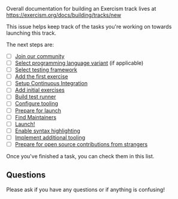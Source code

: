Overall documentation for building an Exercism track lives at https://exercism.org/docs/building/tracks/new

This issue helps keep track of the tasks you're working on towards launching this track.

The next steps are:

- [ ] [Join our community](https://exercism.org/docs/building/tracks/new/join-our-community)
- [ ] [Select programming language variant](https://exercism.org/docs/building/tracks/new/select-programming-language-variant) (if applicable)
- [ ] [Select testing framework](https://exercism.org/docs/building/tracks/new/select-testing-framework)
- [ ] [Add the first exercise](https://exercism.org/docs/building/tracks/new/add-first-exercise)
- [ ] [Setup Continuous Integration](https://exercism.org/docs/building/tracks/new/setup-continuous-integration)
- [ ] [Add initial exercises](https://exercism.org/docs/building/tracks/new/add-initial-exercises)
- [ ] [Build test runner](https://exercism.org/docs/building/tracks/new/build-test-runner)
- [ ] [Configure tooling](https://exercism.org/docs/building/tracks/new/configure-tooling)
- [ ] [Prepare for launch](https://exercism.org/docs/building/tracks/new/prepare-for-launch)
- [ ] [Find Maintainers](https://exercism.org/docs/building/tracks/new/find-maintainers)
- [ ] [Launch!](https://exercism.org/docs/building/tracks/new/launch)
- [ ] [Enable syntax highlighting](https://exercism.org/docs/building/tracks/new/enable-syntax-highlighting)
- [ ] [Implement additional tooling](https://exercism.org/docs/building/tracks/new/implement-tooling)
- [ ] [Prepare for open source contributions from strangers](https://exercism.org/docs/building/tracks/new/prepare-for-contributions)

Once you've finished a task, you can check them in this list.

## Questions

Please ask if you have any questions or if anything is confusing!
